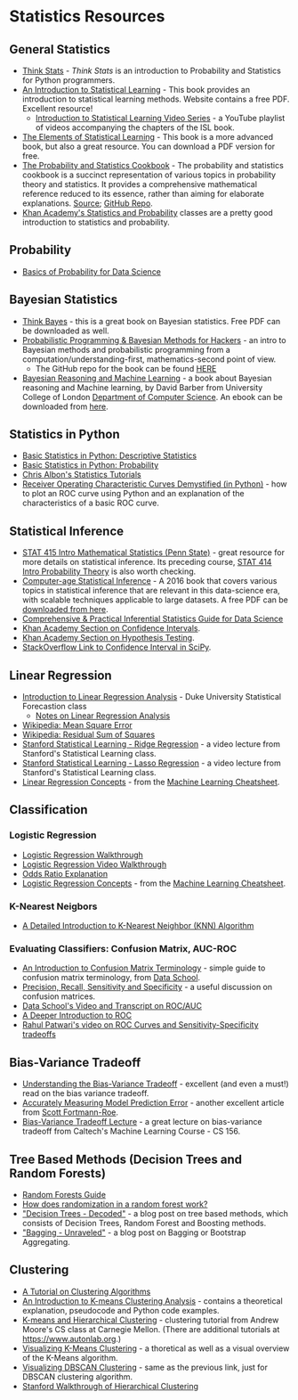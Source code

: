 # Statistics Resources 

## General Statistics
- [Think Stats](https://greenteapress.com/wp/think-stats-2e/) - _Think Stats_ is an introduction to Probability and Statistics for Python programmers.
- [An Introduction to Statistical Learning](https://www-bcf.usc.edu/~gareth/ISL/)  - This book provides an introduction to statistical learning methods. Website contains a free PDF. Excellent resource! 
  - [Introduction to Statistical Learning Video Series](https://www.youtube.com/user/dataschool/playlists?shelf_id=4&view=50&sort=dd) - a YouTube playlist of videos accompanying the chapters of the ISL book.
- [The Elements of Statistical Learning](https://web.stanford.edu/~hastie/ElemStatLearn/) - This book is a more advanced book, but also a great resource. You can download a PDF version for free. 
- [The Probability and Statistics Cookbook](https://github.com/mavam/stat-cookbook/releases/download/0.2.6/stat-cookbook.pdf) - The probability and statistics cookbook is a succinct representation of various topics in probability theory and statistics. It provides a comprehensive mathematical reference reduced to its essence, rather than aiming for elaborate explanations. [Source](http://statistics.zone); [GitHub Repo](https://github.com/mavam/stat-cookbook).
- [Khan Academy's Statistics and Probability](https://www.khanacademy.org/math/statistics-probability) classes are a pretty good introduction to statistics and probability.

## Probability 
- [Basics of Probability for Data Science](https://www.analyticsvidhya.com/blog/2017/02/basic-probability-data-science-with-examples/) 

## Bayesian Statistics 
- [Think Bayes](http://greenteapress.com/wp/think-bayes/) - this is a great book on Bayesian statistics. Free PDF can be downloaded as well.
- [Probabilistic Programming & Bayesian Methods for Hackers](http://camdavidsonpilon.github.io/Probabilistic-Programming-and-Bayesian-Methods-for-Hackers/) - an intro to Bayesian methods and probabilistic programming from a computation/understanding-first, mathematics-second point of view.
  - The GitHub repo for the book can be found [HERE](https://github.com/CamDavidsonPilon/Probabilistic-Programming-and-Bayesian-Methods-for-Hackers)
- [Bayesian Reasoning and Machine Learning](http://web4.cs.ucl.ac.uk/staff/D.Barber/pmwiki/pmwiki.php?n=Brml.Online) - a book about Bayesian reasoning and Machine learning, by David Barber from University College of London [Department of Computer Science](http://www.cs.ucl.ac.uk/home/). An ebook can be downloaded from [here](http://web4.cs.ucl.ac.uk/staff/D.Barber/textbook/091117.pdf).

## Statistics in Python
- [Basic Statistics in Python: Descriptive Statistics](https://www.dataquest.io/blog/basic-statistics-with-python-descriptive-statistics/)
- [Basic Statistics in Python: Probability](https://www.dataquest.io/blog/basic-statistics-in-python-probability/)
- [Chris Albon's Statistics Tutorials](https://chrisalbon.com/#statistics) 
- [Receiver Operating Characteristic Curves Demystified (in Python)](https://www.kdnuggets.com/2018/07/receiver-operating-characteristic-curves-demystified-python.html) - how to plot an ROC curve using Python and an explanation of the characteristics of a basic ROC curve.

## Statistical Inference
- [STAT 415 Intro Mathematical Statistics (Penn State)](https://onlinecourses.science.psu.edu/stat414/node/213) - great resource for more details on statistical inference. Its preceding course, [STAT 414 Intro Probability Theory](https://onlinecourses.science.psu.edu/stat414/node/287/) is also worth checking. 
- [Computer-age Statistical Inference](http://web.stanford.edu/~hastie/CASI/) - A 2016 book that covers various topics in statistical inference that are relevant in this data-science era, with scalable techniques applicable to large datasets. A free PDF can be [downloaded from here](https://web.stanford.edu/~hastie/CASI_files/PDF/casi_corrected_11102017.pdf).
- [Comprehensive & Practical Inferential Statistics Guide for Data Science](https://www.analyticsvidhya.com/blog/2017/01/comprehensive-practical-guide-inferential-statistics-data-science/)
- [Khan Academy Section on Confidence Intervals](https://www.khanacademy.org/math/statistics-probability/confidence-intervals-one-sample).
- [Khan Academy Section on Hypothesis Testing](https://www.khanacademy.org/math/statistics-probability/significance-tests-one-sample).
- [StackOverflow Link to Confidence Interval in SciPy](http://stackoverflow.com/questions/28242593/correct-way-to-obtain-confidence-interval-with-scipy).

## Linear Regression
- [Introduction to Linear Regression Analysis](http://people.duke.edu/~rnau/regintro.htm) - Duke University Statistical Forecastion class
  - [Notes on Linear Regression Analysis](http://people.duke.edu/~rnau/Notes_on_linear_regression_analysis--Robert_Nau.pdf)
- [Wikipedia: Mean Square Error](https://en.wikipedia.org/wiki/Mean_squared_error)
- [Wikipedia: Residual Sum of Squares](https://en.wikipedia.org/wiki/Residual_sum_of_squares)
- [Stanford Statistical Learning - Ridge Regression](https://www.youtube.com/watch?v=cSKzqb0EKS0&list=PL5-da3qGB5IB-Xdpj_uXJpLGiRfv9UVXI&index=6) - a video lecture from Stanford's Statistical Learning class.
- [Stanford Statistical Learning - Lasso Regression](https://www.youtube.com/watch?v=A5I1G1MfUmA&index=7&list=PL5-da3qGB5IB-Xdpj_uXJpLGiRfv9UVXI) - a video lecture from Stanford's Statistical Learning class.
- [Linear Regression Concepts](http://ml-cheatsheet.readthedocs.io/en/latest/linear_regression.html) - from the [Machine Learning Cheatsheet](https://ml-cheatsheet.readthedocs.io/en/latest/index.html).

## Classification
### Logistic Regression
- [Logistic Regression Walkthrough](http://www.mc.vanderbilt.edu/gcrc/workshop_files/2004-11-12.pdf)
- [Logistic Regression Video Walkthrough](https://www.youtube.com/watch?v=zAULhNrnuL4&noredirect=1)
- [Odds Ratio Explanation](http://www.wright.edu/%7Ethaddeus.tarpey/ES714glm.pdf)
- [Logistic Regression Concepts](https://ml-cheatsheet.readthedocs.io/en/latest/logistic_regression.html) - from the [Machine Learning Cheatsheet](https://ml-cheatsheet.readthedocs.io/en/latest/index.html).

### K-Nearest Neigbors 
- [A Detailed Introduction to K-Nearest Neighbor (KNN) Algorithm](https://saravananthirumuruganathan.wordpress.com/2010/05/17/a-detailed-introduction-to-k-nearest-neighbor-knn-algorithm/)

### Evaluating Classifiers: Confusion Matrix, AUC-ROC
- [An Introduction to Confusion Matrix Terminology](https://www.dataschool.io/simple-guide-to-confusion-matrix-terminology/) - simple guide to confusion matrix terminology, from [Data School](https://www.dataschool.io). 
- [Precision, Recall, Sensitivity and Specificity](https://uberpython.wordpress.com/2012/01/01/precision-recall-sensitivity-and-specificity/) - a useful discussion on confusion matrices.
- [Data School's Video and Transcript on ROC/AUC](https://www.dataschool.io/roc-curves-and-auc-explained/)
- [A Deeper Introduction to ROC](http://people.inf.elte.hu/kiss/13dwhdm/roc.pdf)
- [Rahul Patwari's video on ROC Curves and Sensitivity-Specificity tradeoffs](https://www.youtube.com/watch?v=21Igj5Pr6u4)

## Bias-Variance Tradeoff
- [Understanding the Bias-Variance Tradeoff](http://scott.fortmann-roe.com/docs/BiasVariance.html) - excellent (and even a must!) read on the bias variance tradeoff.
- [Accurately Measuring Model Prediction Error](http://scott.fortmann-roe.com/docs/MeasuringError.html) - another excellent article from [Scott Fortmann-Roe](http://scott.fortmann-roe.com).
- [Bias-Variance Tradeoff Lecture](https://www.youtube.com/watch?v=zrEyxfl2-a8) - a great lecture on bias-variance tradeoff from Caltech's Machine Learning Course - CS 156.

## Tree Based Methods (Decision Trees and Random Forests)
- [Random Forests Guide](https://www.stat.berkeley.edu/~breiman/RandomForests/cc_home.htm)
- [How does randomization in a random forest work?](https://www.quora.com/How-does-randomization-in-a-random-forest-work?redirected_qid=212859)
- ["Decision Trees - Decoded"](https://medium.com/data-science-group-iitr/decision-trees-decoded-c70b4f7ff542) - a blog post on tree based methods, which consists of Decision Trees, Random Forest and Boosting methods.
- ["Bagging - Unraveled"](https://medium.com/data-science-group-iitr/bagging-unraveled-8141ca078ccc) - a blog post on Bagging or Bootstrap Aggregating.

## Clustering
- [A Tutorial on Clustering Algorithms](http://home.deib.polimi.it/matteucc/Clustering/tutorial_html/)
- [An Introduction to K-means Clustering Analysis](http://blog.galvanize.com/introduction-k-means-cluster-analysis/) - contains a theoretical explanation, pseudocode and Python code examples.
- [K-means and Hierarchical Clustering](https://www.autonlab.org/_media/tutorials/kmeans11.pdf) - clustering tutorial  from Andrew Moore's CS class at Carnegie Mellon. (There are additional tutorials at https://www.autonlab.org.)
- [Visualizing K-Means Clustering](http://www.naftaliharris.com/blog/visualizing-k-means-clustering/) - a thoretical as well as a visual overview of the K-Means algorithm.
- [Visualizing DBSCAN Clustering](https://www.naftaliharris.com/blog/visualizing-dbscan-clustering/) - same as the previous link, just for DBSCAN clustering algorithm. 
- [Stanford Walkthrough of Hierarchical Clustering](http://www.econ.upf.edu/%7Emichael/stanford/maeb7.pdf)
